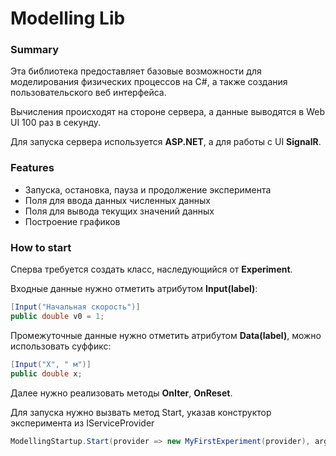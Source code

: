 ﻿# Modelling Lib
### Summary
Эта библиотека предоставляет базовые возможности для моделирования физических процессов на С#, а также создания пользовательского веб интерфейса.

Вычисления происходят на стороне сервера, а данные выводятся в Web UI 100 раз в секунду.

Для запуска сервера используется **ASP.NET**, а для работы с UI **SignalR**.

### Features
- Запуска, остановка, пауза и продолжение эксперимента
- Поля для ввода данных численных данных
- Поля для вывода текущих значений данных
- Построение графиков

### How to start
Сперва требуется создать класс, наследующийся от **Experiment**.

Входные данные нужно отметить атрибутом **Input(label)**:
```csharp
[Input("Начальная скорость")]
public double v0 = 1;
```

Промежуточные данные нужно отметить атрибутом **Data(label)**, можно использовать суффикс:
```csharp
[Input("X", " м")]
public double x;
```

Далее нужно реализовать методы **OnIter**, **OnReset**.

Для запуска нужно вызвать метод Start, указав конструктор эксперимента из IServiceProvider
```csharp
ModellingStartup.Start(provider => new MyFirstExperiment(provider), args);
```